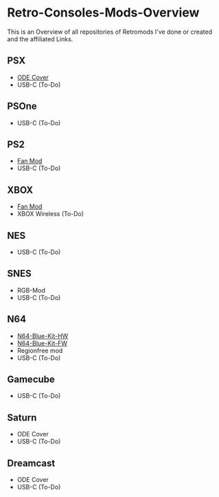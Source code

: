 # Retro-Consoles-Mods-Overview

This is an Overview of all repositories of Retromods I've done or created and the affiliated Links.

## PSX

- [ODE Cover](https://github.com/MrJSA/PSX-XStation-Cover)
- USB-C (To-Do)

## PSOne

- USB-C (To-Do)

## PS2

- [Fan Mod](https://github.com/MrJSA/PS2-Fan-Mod)
- USB-C (To-Do)

## XBOX

- [Fan Mod](https://github.com/MrJSA/XBOX-Fan-Mod)
- XBOX Wireless (To-Do)

## NES

- USB-C (To-Do)

## SNES

- RGB-Mod
- USB-C (To-Do)

## N64

- [N64-Blue-Kit-HW](https://github.com/MrJSA/N64-Blue-Kit-HW)
- [N64-Blue-Kit-FW](https://github.com/MrJSA/N64-Blue-Kit-FW)
- Regionfree mod
- USB-C (To-Do)

## Gamecube

- USB-C (To-Do)

## Saturn

- ODE Cover
- USB-C (To-Do)

## Dreamcast

- ODE Cover
- USB-C (To-Do)
